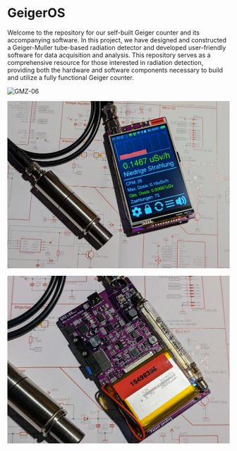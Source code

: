 # GeigerOS
Welcome to the repository for our self-built Geiger counter and its accompanying software. In this project, we have designed and constructed a Geiger-Muller tube-based radiation detector and developed user-friendly software for data acquisition and analysis. This repository serves as a comprehensive resource for those interested in radiation detection, providing both the hardware and software components necessary to build and utilize a fully functional Geiger counter.

![GMZ-06](https://github.com/codemarv42/GeigerOS/blob/main/Media/GMZ-06/IMG_2347.png)

![GMZ-06](https://github.com/codemarv42/GeigerOS/blob/main/Media/GMZ-06/PXL_20230520_192320395~2.jpg)


![GMZ-06](https://github.com/codemarv42/GeigerOS/blob/main/Media/GMZ-06/PXL_20230520_192428262~2.jpg)
